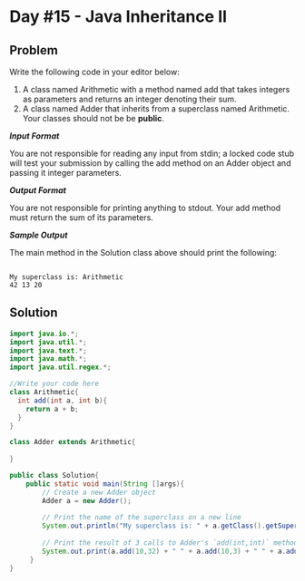 # Day #15 - Java Inheritance II
## Problem

Write the following code in your editor below:

1. A class named Arithmetic with a method named add that takes  integers as parameters and returns an integer denoting their sum.
2. A class named Adder that inherits from a superclass named Arithmetic.
Your classes should not be be **public**.

***Input Format***

You are not responsible for reading any input from stdin; a locked code stub will test your submission by calling the add method on an Adder object and passing it  integer parameters.

***Output Format***

You are not responsible for printing anything to stdout. Your add method must return the sum of its parameters.

***Sample Output***

The main method in the Solution class above should print the following:
```

My superclass is: Arithmetic
42 13 20

```

## Solution
```java
import java.io.*;
import java.util.*;
import java.text.*;
import java.math.*;
import java.util.regex.*;

//Write your code here
class Arithmetic{
  int add(int a, int b){
    return a + b;
  }
}

class Adder extends Arithmetic{
  
}

public class Solution{
    public static void main(String []args){
        // Create a new Adder object
        Adder a = new Adder();
        
        // Print the name of the superclass on a new line
        System.out.println("My superclass is: " + a.getClass().getSuperclass().getName());	
        
        // Print the result of 3 calls to Adder's `add(int,int)` method as 3 space-separated integers:
        System.out.print(a.add(10,32) + " " + a.add(10,3) + " " + a.add(10,10) + "\n");
     }
}
```
